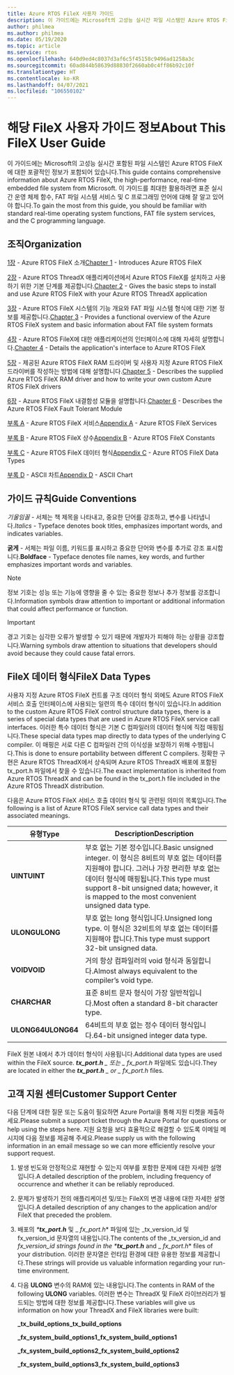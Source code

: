 ```yaml
---
title: Azure RTOS FileX 사용자 가이드
description: 이 가이드에는 Microsoft의 고성능 실시간 파일 시스템인 Azure RTOS FileX에 대한 포괄적인 정보가 포함되어 있습니다.
author: philmea
ms.author: philmea
ms.date: 05/19/2020
ms.topic: article
ms.service: rtos
ms.openlocfilehash: 640d9ed4c8037d3af6c5f45158c9496ad1258a3c
ms.sourcegitcommit: 60ad844b58639d88830f2660ab0c4ff86b92c10f
ms.translationtype: HT
ms.contentlocale: ko-KR
ms.lasthandoff: 04/07/2021
ms.locfileid: "106550102"
---
```

# <a name="about-this-filex-user-guide"></a><span data-ttu-id="f934b-103">해당 FileX 사용자 가이드 정보</span><span class="sxs-lookup"><span data-stu-id="f934b-103">About This FileX User Guide</span></span>

<span data-ttu-id="f934b-104">이 가이드에는 Microsoft의 고성능 실시간 포함된 파일 시스템인 Azure RTOS FileX에 대한 포괄적인 정보가 포함되어 있습니다.</span><span class="sxs-lookup"><span data-stu-id="f934b-104">This guide contains comprehensive information about Azure RTOS FileX, the high-performance, real-time embedded file system from Microsoft.</span></span> <span data-ttu-id="f934b-105">이 가이드를 최대한 활용하려면 표준 실시간 운영 체제 함수, FAT 파일 시스템 서비스 및 C 프로그래밍 언어에 대해 잘 알고 있어야 합니다.</span><span class="sxs-lookup"><span data-stu-id="f934b-105">To gain the most from this guide, you should be familiar with standard real-time operating system functions, FAT file system services, and the C programming language.</span></span>

## <a name="organization"></a><span data-ttu-id="f934b-106">조직</span><span class="sxs-lookup"><span data-stu-id="f934b-106">Organization</span></span>

<span data-ttu-id="f934b-107">[1장](chapter1.md) - Azure RTOS FileX 소개</span><span class="sxs-lookup"><span data-stu-id="f934b-107">[Chapter 1](chapter1.md) - Introduces Azure RTOS FileX</span></span>

<span data-ttu-id="f934b-108">[2장](chapter2.md) - Azure RTOS ThreadX 애플리케이션에서 Azure RTOS FileX를 설치하고 사용하기 위한 기본 단계를 제공합니다.</span><span class="sxs-lookup"><span data-stu-id="f934b-108">[Chapter 2](chapter2.md) - Gives the basic steps to install and use Azure RTOS FileX with your Azure RTOS ThreadX application</span></span>

<span data-ttu-id="f934b-109">[3장](chapter3.md) - Azure RTOS FileX 시스템의 기능 개요와 FAT 파일 시스템 형식에 대한 기본 정보를 제공합니다.</span><span class="sxs-lookup"><span data-stu-id="f934b-109">[Chapter 3](chapter3.md) - Provides a functional overview of the Azure RTOS FileX system and basic information about FAT file system formats</span></span>

<span data-ttu-id="f934b-110">[4장](chapter4.md) - Azure RTOS FileX에 대한 애플리케이션의 인터페이스에 대해 자세히 설명합니다.</span><span class="sxs-lookup"><span data-stu-id="f934b-110">[Chapter 4](chapter4.md) - Details the application's interface to Azure RTOS FileX</span></span>

<span data-ttu-id="f934b-111">[5장](chapter5.md) - 제공된 Azure RTOS FileX RAM 드라이버 및 사용자 지정 Azure RTOS FileX 드라이버를 작성하는 방법에 대해 설명합니다.</span><span class="sxs-lookup"><span data-stu-id="f934b-111">[Chapter 5](chapter5.md) - Describes the supplied Azure RTOS FileX RAM driver and how to write your own custom Azure RTOS FileX drivers</span></span>

<span data-ttu-id="f934b-112">[6장](chapter6.md) - Azure RTOS FileX 내결함성 모듈을 설명합니다.</span><span class="sxs-lookup"><span data-stu-id="f934b-112">[Chapter 6](chapter6.md) - Describes the Azure RTOS FileX Fault Tolerant Module</span></span>

<span data-ttu-id="f934b-113">[부록 A](appendix-a.md) - Azure RTOS FileX 서비스</span><span class="sxs-lookup"><span data-stu-id="f934b-113">[Appendix A](appendix-a.md) - Azure RTOS FileX Services</span></span>

<span data-ttu-id="f934b-114">[부록 B](appendix-b.md) - Azure RTOS FileX 상수</span><span class="sxs-lookup"><span data-stu-id="f934b-114">[Appendix B](appendix-b.md) - Azure RTOS FileX Constants</span></span>

<span data-ttu-id="f934b-115">[부록 C](appendix-c.md) - Azure RTOS FileX 데이터 형식</span><span class="sxs-lookup"><span data-stu-id="f934b-115">[Appendix C](appendix-c.md) - Azure RTOS FileX Data Types</span></span>

<span data-ttu-id="f934b-116">[부록 D](appendix-d.md) - ASCII 차트</span><span class="sxs-lookup"><span data-stu-id="f934b-116">[Appendix D](appendix-d.md) - ASCII Chart</span></span>

## <a name="guide-conventions"></a><span data-ttu-id="f934b-117">가이드 규칙</span><span class="sxs-lookup"><span data-stu-id="f934b-117">Guide Conventions</span></span>

<span data-ttu-id="f934b-118">*기울임꼴* - 서체는 책 제목을 나타내고, 중요한 단어를 강조하고, 변수를 나타냅니다.</span><span class="sxs-lookup"><span data-stu-id="f934b-118">*Italics* - Typeface denotes book titles, emphasizes important words, and indicates variables.</span></span>

<span data-ttu-id="f934b-119">**굵게** - 서체는 파일 이름, 키워드를 표시하고 중요한 단어와 변수를 추가로 강조 표시합니다.</span><span class="sxs-lookup"><span data-stu-id="f934b-119">**Boldface** - Typeface denotes file names, key words, and further emphasizes important words and variables.</span></span>

> [!NOTE]
> <span data-ttu-id="f934b-120">정보 기호는 성능 또는 기능에 영향을 줄 수 있는 중요한 정보나 추가 정보를 강조합니다.</span><span class="sxs-lookup"><span data-stu-id="f934b-120">Information symbols draw attention to important or additional information that could affect performance or function.</span></span>

> [!IMPORTANT]
> <span data-ttu-id="f934b-121">경고 기호는 심각한 오류가 발생할 수 있기 때문에 개발자가 피해야 하는 상황을 강조합니다.</span><span class="sxs-lookup"><span data-stu-id="f934b-121">Warning symbols draw attention to situations that developers should avoid because they could cause fatal errors.</span></span>

## <a name="filex-data-types"></a><span data-ttu-id="f934b-122">FileX 데이터 형식</span><span class="sxs-lookup"><span data-stu-id="f934b-122">FileX Data Types</span></span>

<span data-ttu-id="f934b-123">사용자 지정 Azure RTOS FileX 컨트롤 구조 데이터 형식 외에도 Azure RTOS FileX 서비스 호출 인터페이스에 사용되는 일련의 특수 데이터 형식이 있습니다.</span><span class="sxs-lookup"><span data-stu-id="f934b-123">In addition to the custom Azure RTOS FileX control structure data types, there is a series of special data types that are used in Azure RTOS FileX service call interfaces.</span></span> <span data-ttu-id="f934b-124">이러한 특수 데이터 형식은 기본 C 컴파일러의 데이터 형식에 직접 매핑됩니다.</span><span class="sxs-lookup"><span data-stu-id="f934b-124">These special data types map directly to data types of the underlying C compiler.</span></span> <span data-ttu-id="f934b-125">이 매핑은 서로 다른 C 컴파일러 간의 이식성을 보장하기 위해 수행됩니다.</span><span class="sxs-lookup"><span data-stu-id="f934b-125">This is done to ensure portability between different C compilers.</span></span> <span data-ttu-id="f934b-126">정확한 구현은 Azure RTOS ThreadX에서 상속되며 Azure RTOS ThreadX 배포에 포함된 tx_port.h 파일에서 찾을 수 있습니다.</span><span class="sxs-lookup"><span data-stu-id="f934b-126">The exact implementation is inherited from Azure RTOS ThreadX and can be found in the tx_port.h file included in the Azure RTOS ThreadX distribution.</span></span>

<span data-ttu-id="f934b-127">다음은 Azure RTOS FileX 서비스 호출 데이터 형식 및 관련된 의미의 목록입니다.</span><span class="sxs-lookup"><span data-stu-id="f934b-127">The following is a list of Azure RTOS FileX service call data types and their associated meanings.</span></span>

| <span data-ttu-id="f934b-128">유형</span><span class="sxs-lookup"><span data-stu-id="f934b-128">Type</span></span>  | <span data-ttu-id="f934b-129">Description</span><span class="sxs-lookup"><span data-stu-id="f934b-129">Description</span></span>  |
|---|---|
| <span data-ttu-id="f934b-130">**UINT**</span><span class="sxs-lookup"><span data-stu-id="f934b-130">**UINT**</span></span> | <span data-ttu-id="f934b-131">부호 없는 기본 정수입니다.</span><span class="sxs-lookup"><span data-stu-id="f934b-131">Basic unsigned integer.</span></span> <span data-ttu-id="f934b-132">이 형식은 8비트의 부호 없는 데이터를 지원해야 합니다. 그러나 가장 편리한 부호 없는 데이터 형식에 매핑됩니다.</span><span class="sxs-lookup"><span data-stu-id="f934b-132">This type must support 8-bit unsigned data; however, it is mapped to the most convenient unsigned data type.</span></span> |
| <span data-ttu-id="f934b-133">**ULONG**</span><span class="sxs-lookup"><span data-stu-id="f934b-133">**ULONG**</span></span> | <span data-ttu-id="f934b-134">부호 없는 long 형식입니다.</span><span class="sxs-lookup"><span data-stu-id="f934b-134">Unsigned long type.</span></span> <span data-ttu-id="f934b-135">이 형식은 32비트의 부호 없는 데이터를 지원해야 합니다.</span><span class="sxs-lookup"><span data-stu-id="f934b-135">This type must support 32-bit unsigned data.</span></span> |
| <span data-ttu-id="f934b-136">**VOID**</span><span class="sxs-lookup"><span data-stu-id="f934b-136">**VOID**</span></span> | <span data-ttu-id="f934b-137">거의 항상 컴파일러의 void 형식과 동일합니다.</span><span class="sxs-lookup"><span data-stu-id="f934b-137">Almost always equivalent to the compiler’s void type.</span></span> |
| <span data-ttu-id="f934b-138">**CHAR**</span><span class="sxs-lookup"><span data-stu-id="f934b-138">**CHAR**</span></span> | <span data-ttu-id="f934b-139">표준 8비트 문자 형식이 가장 일반적입니다.</span><span class="sxs-lookup"><span data-stu-id="f934b-139">Most often a standard 8-bit character type.</span></span> |
| <span data-ttu-id="f934b-140">**ULONG64**</span><span class="sxs-lookup"><span data-stu-id="f934b-140">**ULONG64**</span></span> | <span data-ttu-id="f934b-141">64비트의 부호 없는 정수 데이터 형식입니다.</span><span class="sxs-lookup"><span data-stu-id="f934b-141">64-bit unsigned integer data type.</span></span> |

<span data-ttu-id="f934b-142">FileX 원본 내에서 추가 데이터 형식이 사용됩니다.</span><span class="sxs-lookup"><span data-stu-id="f934b-142">Additional data types are used within the FileX source.</span></span> <span data-ttu-id="f934b-143">***tx_port.h** _ 또는 _ *_fx_port.h_** 파일에도 있습니다.</span><span class="sxs-lookup"><span data-stu-id="f934b-143">They are located in either the ***tx_port.h** _ or _ *_fx_port.h_** files.</span></span>

## <a name="customer-support-center"></a><span data-ttu-id="f934b-144">고객 지원 센터</span><span class="sxs-lookup"><span data-stu-id="f934b-144">Customer Support Center</span></span>

<span data-ttu-id="f934b-145">다음 단계에 대한 질문 또는 도움이 필요하면 Azure Portal을 통해 지원 티켓을 제출하세요.</span><span class="sxs-lookup"><span data-stu-id="f934b-145">Please submit a support ticket through the Azure Portal for questions or help using the steps here.</span></span> <span data-ttu-id="f934b-146">지원 요청을 보다 효율적으로 해결할 수 있도록 이메일 메시지에 다음 정보를 제공해 주세요.</span><span class="sxs-lookup"><span data-stu-id="f934b-146">Please supply us with the following information in an email message so we can more efficiently resolve your support request.</span></span>

1. <span data-ttu-id="f934b-147">발생 빈도와 안정적으로 재현할 수 있는지 여부를 포함한 문제에 대한 자세한 설명입니다.</span><span class="sxs-lookup"><span data-stu-id="f934b-147">A detailed description of the problem, including frequency of occurrence and whether it can be reliably reproduced.</span></span>
2. <span data-ttu-id="f934b-148">문제가 발생하기 전의 애플리케이션 및/또는 FileX의 변경 내용에 대한 자세한 설명입니다.</span><span class="sxs-lookup"><span data-stu-id="f934b-148">A detailed description of any changes to the application and/or FileX that preceded the problem.</span></span>
3. <span data-ttu-id="f934b-149">배포의 _\***tx_port.h**_ 및 _ *_fx_port.h_*\* 파일에 있는 _tx_version_id 및 fx_version_id 문자열의 내용입니다.</span><span class="sxs-lookup"><span data-stu-id="f934b-149">The contents of the _tx_version_id and _fx_version_id strings found in the \***tx_port.h**_ and _ *_fx_port.h_*\* files of your distribution.</span></span> <span data-ttu-id="f934b-150">이러한 문자열은 런타임 환경에 대한 유용한 정보를 제공합니다.</span><span class="sxs-lookup"><span data-stu-id="f934b-150">These strings will provide us valuable information regarding your run-time environment.</span></span>
4. <span data-ttu-id="f934b-151">다음 **ULONG** 변수의 RAM에 있는 내용입니다.</span><span class="sxs-lookup"><span data-stu-id="f934b-151">The contents in RAM of the following **ULONG** variables.</span></span> <span data-ttu-id="f934b-152">이러한 변수는 ThreadX 및 FileX 라이브러리가 빌드되는 방법에 대한 정보를 제공합니다.</span><span class="sxs-lookup"><span data-stu-id="f934b-152">These variables will give us information on how your ThreadX and FileX libraries were built:</span></span>

    <span data-ttu-id="f934b-153">**_tx_build_options**</span><span class="sxs-lookup"><span data-stu-id="f934b-153">**_tx_build_options**</span></span>

    <span data-ttu-id="f934b-154">**_fx_system_build_options1**</span><span class="sxs-lookup"><span data-stu-id="f934b-154">**_fx_system_build_options1**</span></span>

    <span data-ttu-id="f934b-155">**_fx_system_build_options2**</span><span class="sxs-lookup"><span data-stu-id="f934b-155">**_fx_system_build_options2**</span></span>

    <span data-ttu-id="f934b-156">**_fx_system_build_options3**</span><span class="sxs-lookup"><span data-stu-id="f934b-156">**_fx_system_build_options3**</span></span>
